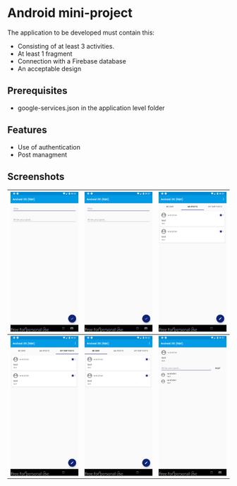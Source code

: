 # Android mini-project

The application to be developed must contain this:

- Consisting of at least 3 activities.
- At least 1 fragment
- Connection with a Firebase database
- An acceptable design

## Prerequisites
* google-services.json in the application level folder

## Features
* Use of authentication
* Post managment

## Screenshots
<table width="100%">
<tr>
  <th width="33.33%"><img src="https://github.com/er5bus/firebase-android/blob/main/screenshot/create-post.png?raw=true"></th>
  <th width="33.33%"><img src="https://github.com/er5bus/firebase-android/blob/main/screenshot/create-post.png?raw=true"></th>
  <th width="33.33%"><img src="https://github.com/er5bus/firebase-android/blob/main/screenshot/my-posts.png?raw=true"></th>
<tr>
<tr>
  <th width="33.33%"><img src="https://github.com/er5bus/firebase-android/blob/main/screenshot/my-top-posts.png?raw=true"></th>
  <th width="33.33%"><img src="https://github.com/er5bus/firebase-android/blob/main/screenshot/recent-posts.png?raw=true"></th>
  <th width="33.33%"><img src="https://github.com/er5bus/firebase-android/blob/main/screenshot/view-post.png?raw=true"></th>
</tr>
</table>
